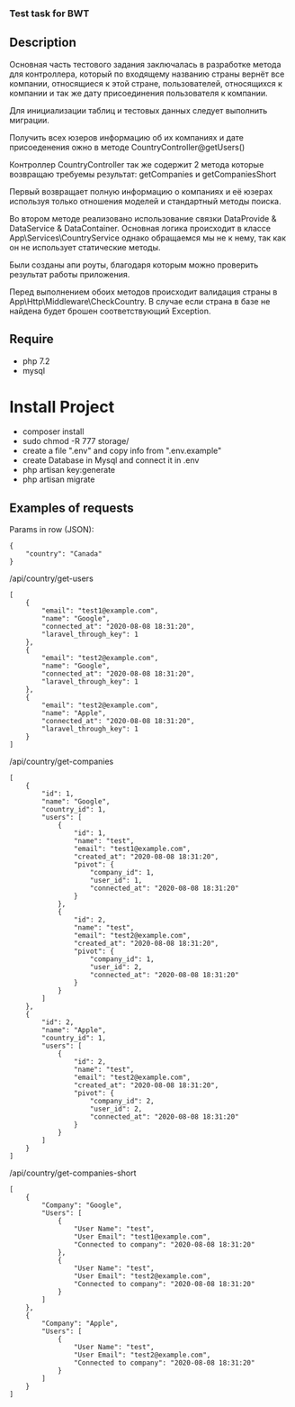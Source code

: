 ### Test task for BWT

## Description

Основная часть тестового задания заключалась в разработке метода для контроллера, 
который по входящему названию страны вернёт все компании, относящиеся к этой стране, пользователей,
относящихся к компании и так же дату присоединения пользователя к компании.

Для инициализации таблиц и тестовых данных следует выполнить миграции.

Получить всех юзеров информацию об их компаниях и дате присоеденения ожно в методе CountryController@getUsers()

Контроллер CountryController так же содержит 2 метода которые возвращаю требуемы результат: getCompanies и getCompaniesShort

Первый возвращает полную информацию о компаниях и её юзерах используя только отношения моделей и стандартный методы поиска.

Во втором методе реализовано использование связки DataProvide & DataService & DataContainer. Основная логика происходит в классе
App\Services\CountryService однако обращаемся мы не к нему, так как он не использует статические методы.

Были созданы апи роуты, благодаря которым можно проверить результат работы приложения.

Перед выполнением обоих методов происходит валидация страны в App\Http\Middleware\CheckCountry. В случае если страна в базе не найдена
будет брошен соответствующий Exception.

## Require

 * php 7.2
 * mysql

# Install Project

 * composer install
 * sudo chmod -R 777 storage/
 * create a file ".env" and copy info from ".env.example"
 * create Database in Mysql and connect it in .env
 * php artisan key:generate
 * php artisan migrate

## Examples of requests

Params in row (JSON):
```
{
    "country": "Canada"
}
``` 
/api/country/get-users
```
[
    {
        "email": "test1@example.com",
        "name": "Google",
        "connected_at": "2020-08-08 18:31:20",
        "laravel_through_key": 1
    },
    {
        "email": "test2@example.com",
        "name": "Google",
        "connected_at": "2020-08-08 18:31:20",
        "laravel_through_key": 1
    },
    {
        "email": "test2@example.com",
        "name": "Apple",
        "connected_at": "2020-08-08 18:31:20",
        "laravel_through_key": 1
    }
]
```

 /api/country/get-companies 
```
[
    {
        "id": 1,
        "name": "Google",
        "country_id": 1,
        "users": [
            {
                "id": 1,
                "name": "test",
                "email": "test1@example.com",
                "created_at": "2020-08-08 18:31:20",
                "pivot": {
                    "company_id": 1,
                    "user_id": 1,
                    "connected_at": "2020-08-08 18:31:20"
                }
            },
            {
                "id": 2,
                "name": "test",
                "email": "test2@example.com",
                "created_at": "2020-08-08 18:31:20",
                "pivot": {
                    "company_id": 1,
                    "user_id": 2,
                    "connected_at": "2020-08-08 18:31:20"
                }
            }
        ]
    },
    {
        "id": 2,
        "name": "Apple",
        "country_id": 1,
        "users": [
            {
                "id": 2,
                "name": "test",
                "email": "test2@example.com",
                "created_at": "2020-08-08 18:31:20",
                "pivot": {
                    "company_id": 2,
                    "user_id": 2,
                    "connected_at": "2020-08-08 18:31:20"
                }
            }
        ]
    }
]
``` 

/api/country/get-companies-short
```
[
    {
        "Company": "Google",
        "Users": [
            {
                "User Name": "test",
                "User Email": "test1@example.com",
                "Connected to company": "2020-08-08 18:31:20"
            },
            {
                "User Name": "test",
                "User Email": "test2@example.com",
                "Connected to company": "2020-08-08 18:31:20"
            }
        ]
    },
    {
        "Company": "Apple",
        "Users": [
            {
                "User Name": "test",
                "User Email": "test2@example.com",
                "Connected to company": "2020-08-08 18:31:20"
            }
        ]
    }
]
```
